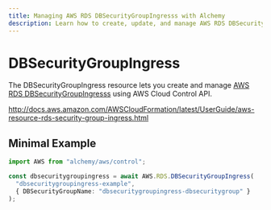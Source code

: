 ```yaml
---
title: Managing AWS RDS DBSecurityGroupIngresss with Alchemy
description: Learn how to create, update, and manage AWS RDS DBSecurityGroupIngresss using Alchemy Cloud Control.
---
```


# DBSecurityGroupIngress

The DBSecurityGroupIngress resource lets you create and manage [AWS RDS DBSecurityGroupIngresss](https://docs.aws.amazon.com/rds/latest/userguide/) using AWS Cloud Control API.

http://docs.aws.amazon.com/AWSCloudFormation/latest/UserGuide/aws-resource-rds-security-group-ingress.html

## Minimal Example

```ts
import AWS from "alchemy/aws/control";

const dbsecuritygroupingress = await AWS.RDS.DBSecurityGroupIngress(
  "dbsecuritygroupingress-example",
  { DBSecurityGroupName: "dbsecuritygroupingress-dbsecuritygroup" }
);
```

